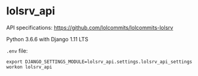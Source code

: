 # lolsrv_api

API specifications: https://github.com/lolcommits/lolcommits-lolsrv

Python 3.6.6 with Django 1.11 LTS

`.env` file:
```
export DJANGO_SETTINGS_MODULE=lolsrv_api.settings.lolsrv_api_settings
workon lolsrv_api
```
